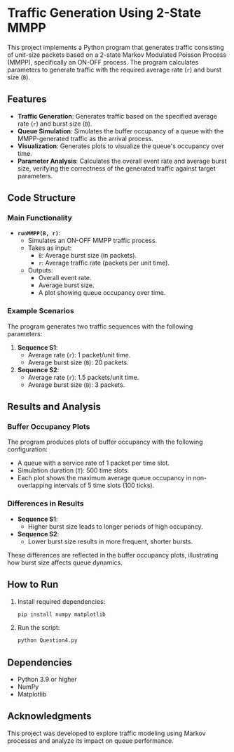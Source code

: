 
# Traffic Generation Using 2-State MMPP

This project implements a Python program that generates traffic consisting of unit-size packets based on a 2-state Markov Modulated Poisson Process (MMPP), specifically an ON-OFF process. The program calculates parameters to generate traffic with the required average rate (`r`) and burst size (`B`).

## Features

- **Traffic Generation**: Generates traffic based on the specified average rate (`r`) and burst size (`B`).
- **Queue Simulation**: Simulates the buffer occupancy of a queue with the MMPP-generated traffic as the arrival process.
- **Visualization**: Generates plots to visualize the queue's occupancy over time.
- **Parameter Analysis**: Calculates the overall event rate and average burst size, verifying the correctness of the generated traffic against target parameters.

## Code Structure

### Main Functionality

- **`runMMPP(B, r)`**:
  - Simulates an ON-OFF MMPP traffic process.
  - Takes as input:
    - `B`: Average burst size (in packets).
    - `r`: Average traffic rate (packets per unit time).
  - Outputs:
    - Overall event rate.
    - Average burst size.
    - A plot showing queue occupancy over time.

### Example Scenarios

The program generates two traffic sequences with the following parameters:

1. **Sequence S1**: 
   - Average rate (`r`): 1 packet/unit time.
   - Average burst size (`B`): 20 packets.
2. **Sequence S2**: 
   - Average rate (`r`): 1.5 packets/unit time.
   - Average burst size (`B`): 3 packets.

## Results and Analysis

### Buffer Occupancy Plots

The program produces plots of buffer occupancy with the following configuration:
- A queue with a service rate of 1 packet per time slot.
- Simulation duration (`T`): 500 time slots.
- Each plot shows the maximum average queue occupancy in non-overlapping intervals of 5 time slots (100 ticks).

### Differences in Results

- **Sequence S1**:
  - Higher burst size leads to longer periods of high occupancy.
- **Sequence S2**:
  - Lower burst size results in more frequent, shorter bursts.

These differences are reflected in the buffer occupancy plots, illustrating how burst size affects queue dynamics.

## How to Run

1. Install required dependencies:
   ```bash
   pip install numpy matplotlib
   ```
2. Run the script:
   ```bash
   python Question4.py
   ```

## Dependencies

- Python 3.9 or higher
- NumPy
- Matplotlib

## Acknowledgments

This project was developed to explore traffic modeling using Markov processes and analyze its impact on queue performance.
